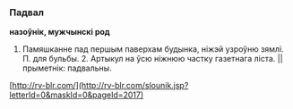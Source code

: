 ### Падвал
**назоўнік, мужчынскі род**

1. Памяшканне пад першым паверхам будынка, ніжэй узроўню зямлі. П. для бульбы. 2. Артыкул на ўсю ніжнюю частку газетнага ліста. || прыметнік: падвальны.

<a rel="author">[http://rv-blr.com/](http://rv-blr.com/slounik.jsp?letterId=0&maskId=0&pageId=2017)</a>
